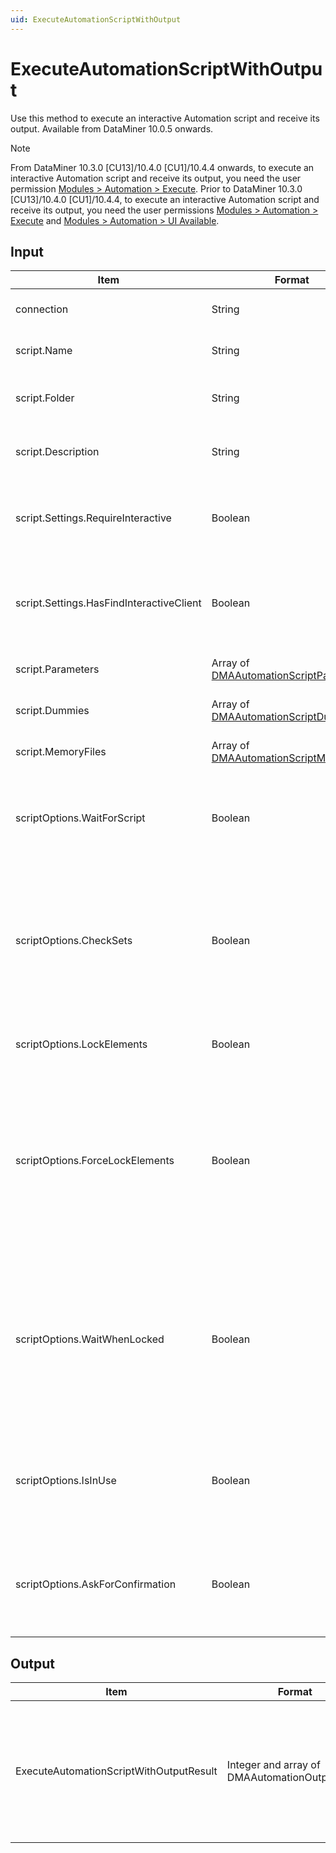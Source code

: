 ```yaml
---
uid: ExecuteAutomationScriptWithOutput
---
```


# ExecuteAutomationScriptWithOutput

Use this method to execute an interactive Automation script and receive its output. Available from DataMiner 10.0.5 onwards.

> [!NOTE]
> From DataMiner 10.3.0 [CU13]/10.4.0 [CU1]/10.4.4 onwards, to execute an interactive Automation script and receive its output, you need the user permission [Modules > Automation > Execute](xref:DataMiner_user_permissions#modules--automation--execute)<!--RN 38529-->. Prior to DataMiner 10.3.0 [CU13]/10.4.0 [CU1]/10.4.4, to execute an interactive Automation script and receive its output, you need the user permissions [Modules > Automation > Execute](xref:DataMiner_user_permissions#modules--automation--execute) and [Modules > Automation > UI Available](xref:DataMiner_user_permissions#modules--automation--ui-available).

## Input

| Item | Format | Description |
|--|--|--|
| connection | String | The connection ID. See [ConnectApp](xref:ConnectApp). |
| script.Name | String | The name of the Automation script. |
| script.Folder | String | The folder containing the Automation script. |
| script.Description | String | The description of the Automation script. |
| script.Settings.RequireInteractive | Boolean | Determines whether the script will require interaction from the user. |
| script.Settings.HasFindInteractiveClient | Boolean | Determines if a pop-up window will be displayed asking clients to attach to the script. |
| script.Parameters | Array of [DMAAutomationScriptParameter](xref:DMAAutomationScriptParameter) | The parameters used in the script. |
| script.Dummies | Array of [DMAAutomationScriptDummy](xref:DMAAutomationScriptDummy) | The dummies used in the script. |
| script.MemoryFiles | Array of [DMAAutomationScriptMemoryFile](xref:DMAAutomationScriptMemoryFile) | The memory files used in the script. |
| scriptOptions.WaitForScript | Boolean | Determines whether you will need to wait for the script to finish before you can continue. |
| scriptOptions.CheckSets | Boolean | Determines whether the script will wait for a return value indicating whether the update was successful every time it performs a parameter update. |
| scriptOptions.LockElements | Boolean | Determines whether the script will lock elements. |
| scriptOptions.ForceLockElements | Boolean | If *LockElements* is true, this option determines whether the script will also lock elements when they are locked by another process (e.g. another Automation script). |
| scriptOptions.WaitWhenLocked | Boolean | Determines whether the script will wait for an element to become unlocked in case the element is locked by another process (e.g. another Automation script). |
| scriptOptions.IsInUse | Boolean | Determines whether dummy elements are marked as “In Use” for active scheduled tasks. |
| scriptOptions.AskForConfirmation | Boolean | Determines whether the user will need to provide confirmation before the script starts running. |

## Output

| Item | Format | Description |
|--|--|--|
| ExecuteAutomationScriptWithOutputResult | Integer and array of DMAAutomationOutputValue | \- An integer representing the ID of the instance of the running script. This ID will be used to go to the next step in case it is an interactive script.<br> - An array of DMAAutomationOutputValue objects, each consisting of the key of the output item and its value. |
